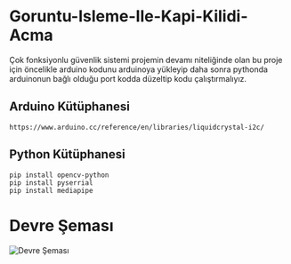 # Goruntu-Isleme-Ile-Kapi-Kilidi-Acma
Çok fonksiyonlu güvenlik sistemi projemin devamı niteliğinde olan bu proje için öncelikle arduino kodunu arduinoya yükleyip daha sonra pythonda arduinonun bağlı olduğu port kodda düzeltip kodu çalıştırmalıyız.

## Arduino Kütüphanesi
`https://www.arduino.cc/reference/en/libraries/liquidcrystal-i2c/`                                      

## Python Kütüphanesi
`pip install opencv-python`                             
`pip install pyserrial`                        
`pip install mediapipe`                       

# Devre Şeması
![Devre Şeması](https://user-images.githubusercontent.com/75435070/184246836-d2613118-fc2e-49d0-8d69-b5abc0d0c40e.png)
